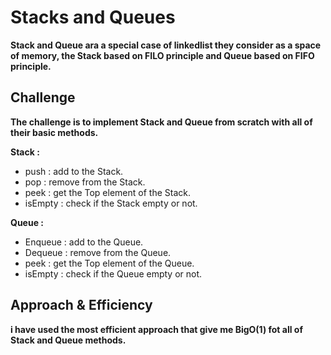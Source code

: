 # Stacks and Queues
**Stack and Queue ara a special case of linkedlist
they consider as a space of memory, the Stack based
on FILO principle and Queue based on FIFO principle.**

## Challenge
**The challenge is to implement Stack and Queue from scratch
with all of their basic methods.**

**Stack :** 
- push : add to the Stack.
- pop : remove from the Stack.
- peek : get the Top element of the Stack.
- isEmpty : check if the Stack empty or not.

**Queue :**
- Enqueue : add to the Queue.
- Dequeue : remove from the Queue.
- peek : get the Top element of the Queue.
- isEmpty : check if the Queue empty or not.
## Approach & Efficiency

**i have used the most efficient approach that give me BigO(1)
fot all of Stack and Queue methods.**